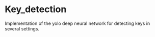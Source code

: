 # Key_detection
Implementation of the yolo deep neural network for detecting keys in several settings.
